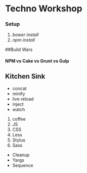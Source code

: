 # Techno Workshop
### Setup
1. _bower install_
2. _npm install_

##Build Wars
#### NPM vs Cake vs Grunt vs Gulp

## Kitchen Sink
* concat
* minify
* live reload
* inject
* watch
 1. coffee
 2. JS
 3. CSS
 4. Less
 5. Stylus
 6. Sass
* Cleanup
* Yargs
* Sequence